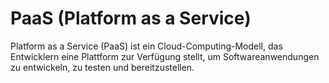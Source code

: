 # PaaS (Platform as a Service)

Platform as a Service (PaaS) ist ein Cloud-Computing-Modell, das Entwicklern eine Plattform zur Verfügung stellt, um Softwareanwendungen zu entwickeln, zu testen und bereitzustellen.